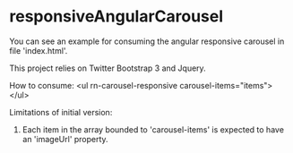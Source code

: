 responsiveAngularCarousel
=========================
You can see an example for consuming the angular responsive carousel in file 'index.html'.

This project relies on Twitter Bootstrap 3 and Jquery.

How to consume:
&lt;ul rn-carousel-responsive carousel-items="items"&gt;&lt;/ul&gt;


Limitations of initial version: 
1) Each item in the array bounded to 'carousel-items' is expected to have an 'imageUrl' property.
